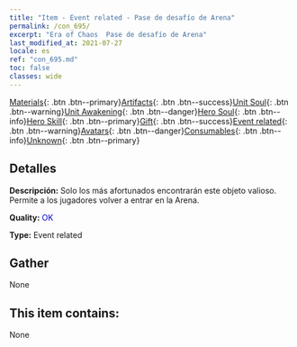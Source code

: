 ```yaml
---
title: "Item - Event related - Pase de desafío de Arena"
permalink: /con_695/
excerpt: "Era of Chaos  Pase de desafío de Arena"
last_modified_at: 2021-07-27
locale: es
ref: "con_695.md"
toc: false
classes: wide
---
```

 [Materials](/ItemsES/){: .btn .btn--primary}[Artifacts](/ItemsES/Artifacts/){: .btn .btn--success}[Unit Soul](/ItemsES/UnitSoul/){: .btn .btn--warning}[Unit Awakening](/ItemsES/UnitAwakening/){: .btn .btn--danger}[Hero Soul](/ItemsES/HeroSoul/){: .btn .btn--info}[Hero Skill](/ItemsES/HeroSkill/){: .btn .btn--primary}[Gift](/ItemsES/Gift/){: .btn .btn--success}[Event related](/ItemsES/Events/){: .btn .btn--warning}[Avatars](/ItemsES/Avatars/){: .btn .btn--danger}[Consumables](/ItemsES/Consumables/){: .btn .btn--info}[Unknown](/ItemsES/Unknown/){: .btn .btn--primary}

## Detalles
 **Descripción:** Solo los más afortunados encontrarán este objeto valioso. Permite a los jugadores volver a entrar en la Arena.

 **Quality:** <span style="color: #0000CD">OK</span>

 **Type:** Event related

## Gather

  None

## This item contains:

  None

